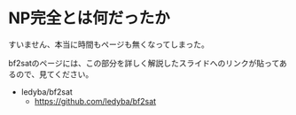 # NP完全とは何だったか

すいません、本当に時間もページも無くなってしまった。

bf2satのページには、この部分を詳しく解説したスライドへのリンクが貼ってあるので、見てください。

- ledyba/bf2sat 
  - https://github.com/ledyba/bf2sat